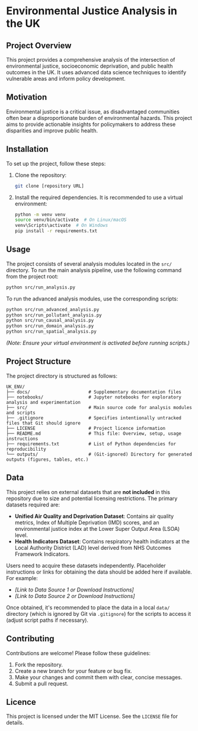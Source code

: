 # Environmental Justice Analysis in the UK

## Project Overview

This project provides a comprehensive analysis of the intersection of environmental justice, socioeconomic deprivation, and public health outcomes in the UK. It uses advanced data science techniques to identify vulnerable areas and inform policy development.

## Motivation

Environmental justice is a critical issue, as disadvantaged communities often bear a disproportionate burden of environmental hazards. This project aims to provide actionable insights for policymakers to address these disparities and improve public health.

## Installation

To set up the project, follow these steps:

1.  Clone the repository:

    ```bash
    git clone [repository URL]
    ```
2.  Install the required dependencies. It is recommended to use a virtual environment:

    ```bash
    python -m venv venv
    source venv/bin/activate  # On Linux/macOS
    venv\Scripts\activate  # On Windows
    pip install -r requirements.txt
    ```

## Usage

The project consists of several analysis modules located in the `src/` directory. To run the main analysis pipeline, use the following command from the project root:

```bash
python src/run_analysis.py
```

To run the advanced analysis modules, use the corresponding scripts:

```bash
python src/run_advanced_analysis.py
python src/run_pollutant_analysis.py
python src/run_causal_analysis.py
python src/run_domain_analysis.py
python src/run_spatial_analysis.py
```

*(Note: Ensure your virtual environment is activated before running scripts.)*

## Project Structure

The project directory is structured as follows:

```
UK_ENV/
├── docs/                      # Supplementary documentation files
├── notebooks/                 # Jupyter notebooks for exploratory analysis and experimentation
├── src/                       # Main source code for analysis modules and scripts
├── .gitignore                 # Specifies intentionally untracked files that Git should ignore
├── LICENSE                    # Project licence information
├── README.md                  # This file: Overview, setup, usage instructions
├── requirements.txt           # List of Python dependencies for reproducibility
└── outputs/                   # (Git-ignored) Directory for generated outputs (figures, tables, etc.)
```

## Data

This project relies on external datasets that are **not included** in this repository due to size and potential licensing restrictions. The primary datasets required are:

*   **Unified Air Quality and Deprivation Dataset**: Contains air quality metrics, Index of Multiple Deprivation (IMD) scores, and an environmental justice index at the Lower Super Output Area (LSOA) level.
*   **Health Indicators Dataset**: Contains respiratory health indicators at the Local Authority District (LAD) level derived from NHS Outcomes Framework Indicators.

Users need to acquire these datasets independently. Placeholder instructions or links for obtaining the data should be added here if available. For example:
*   *[Link to Data Source 1 or Download Instructions]*
*   *[Link to Data Source 2 or Download Instructions]*

Once obtained, it's recommended to place the data in a local `data/` directory (which is ignored by Git via `.gitignore`) for the scripts to access it (adjust script paths if necessary).

## Contributing

Contributions are welcome! Please follow these guidelines:

1.  Fork the repository.
2.  Create a new branch for your feature or bug fix.
3.  Make your changes and commit them with clear, concise messages.
4.  Submit a pull request.

## Licence

This project is licensed under the MIT License. See the `LICENSE` file for details.